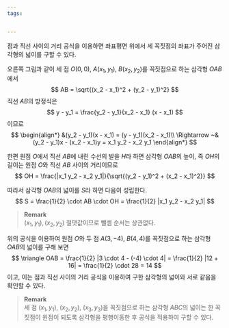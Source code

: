 ```yaml
---
tags:


---
```

점과 직선 사이의 거리 공식을 이용하면 좌표평면 위에서 세 꼭짓점의 좌표가 주어진 삼각형의 넓이를 구할 수 있다.

오른쪽 그림과 같이 세 점 $O(0, 0)$, $A(x_1, y_1)$, $B(x_2, y_2)$를 꼭짓점으로 하는 삼각형 $OAB$에서
$$ AB = \sqrt{(x_2 - x_1)^2 + (y_2 - y_1)^2} $$
직선 $AB$의 방정식은
$$ y - y_1 = \frac{y_2 - y_1}{x_2 - x_1} (x - x_1) $$
이므로
$$ \begin{align*}
&(y_2 - y_1)(x - x_1) = (y - y_1)(x_2 - x_1)\\
\Rightarrow ~&(y_2 - y_1)x - (x_2 - x_1)y = x_1 y_2 - x_2 y_1
\end{align*} $$

한편 원점 $O$에서 직선 $AB$에 내린 수선의 발을 $H$라 하면 삼각형 $OAB$의 높이, 즉 $OH$의 길이는 원점 $O$와 직선 $AB$ 사이의 거리이므로
$$ OH = \frac{|x_1 y_2 - x_2 y_1|}{\sqrt{(y_2 - y_1)^2 + (x_2 - x_1)^2}} $$

따라서 삼각형 $OAB$의 넓이를 $S$라 하면 다음이 성립한다.
$$ S = \frac{1}{2} \cdot AB \cdot OH = \frac{1}{2} |x_1 y_2 - x_2 y_1| $$

> **Remark**  
> $(x_1, y_1), (x_2, y_2)$ 절댓값이므로 뺄셈 순서는 상관없다.

위의 공식을 이용하여 원점 $O$와 두 점 $A(3, -4)$, $B(4, 4)$를 꼭짓점으로 하는 삼각형 $OAB$의 넓이를 구해 보면
$$ \triangle OAB = \frac{1}{2} |3 \cdot 4 - (-4) \cdot 4| = \frac{1}{2} |12 + 16| = \frac{1}{2} \cdot 28 = 14 $$
이고, 이는 점과 직선 사이의 거리 공식을 이용하여 구한 삼각형의 넓이와 서로 같음을 확인할 수 있다.

> **Remark**  
> 세 점 $(x_1, y_1)$, $(x_2, y_2)$, $(x_3, y_3)$을 꼭짓점으로 하는 삼각형 $ABC$의 넓이는 한 꼭짓점이 원점이 되도록 삼각형을 평행이동한 후 공식을 적용하여 구할 수 있다.